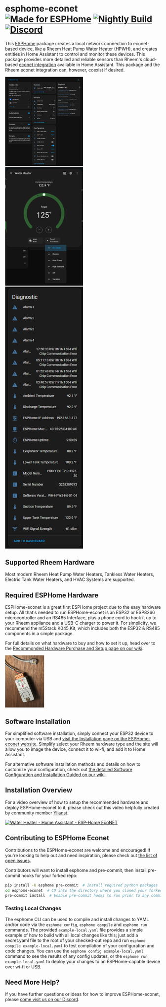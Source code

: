 # esphome-econet [![Made for ESPHome](https://img.shields.io/badge/Made_for-ESPHome-black?logo=esphome)](https://esphome.io) [![Nightly Build](https://github.com/esphome-econet/esphome-econet/actions/workflows/build-nightly.yml/badge.svg)](https://github.com/esphome-econet/esphome-econet/actions/workflows/build-nightly.yml) [![Discord](https://img.shields.io/discord/1148015790038188073?logo=discord&logoColor=%23FFFFFF&label=Discord&labelColor=%235865F2&color=%2399AAB5)](https://discord.gg/cRpxtjkQQ3)

This [ESPHome](https://esphome.io) package creates a local network connection to econet-based device, like a Rheem Heat Pump Water Heater (HPWH), and creates entities in Home Assistant to control and monitor these devices.  This package provides more detailed and reliable sensors than Rheem's cloud-based [econet integration](https://www.home-assistant.io/integrations/econet/) available in Home Assistant.  This package and the Rheem econet integration can, however, coexist if desired.

<img src="https://github.com/esphome-econet/econet-docs/blob/main/photos-and-screenshots/Device_Page.png?raw=true" alt="Example Home Assistant device page for an ESPHome-econet device" width=50%>

<img src="https://github.com/esphome-econet/econet-docs/blob/main/photos-and-screenshots/Temperature_and_Mode_Selection.png?raw=true" alt="Setting Water Heater thermostat mode through Home Assistant with ESPHome-econet" width=50%>

<img src="https://github.com/esphome-econet/econet-docs/blob/main/photos-and-screenshots/Diagnostic_Sensors.png?raw=true" alt="Diagnostic sensors exposed to Home Assistant by ESPHome-econet" width=50%>

## Supported Rheem Hardware

Most modern Rheem Heat Pump Water Heaters, Tankless Water Heaters, Electric Tank Water Heaters, and HVAC Systems are supported.

## Required ESPHome Hardware

ESPHome-econet is a great first ESPHome project due to the easy hardware setup. All that's needed to run ESPHome-econet is an ESP32 or ESP8266 microcontroller and an RS485 Interface, plus a phone cord to hook it up to your Rheem appliance and a USB-C charger to power it. For simplicity, we recommend the m5Stack K045 Kit, which includes both the ESP32 & RS485 components in a simple package.

For full details on what hardware to buy and how to set it up, head over to the [Recommonded Hardware Purchase and Setup  page on our wiki](https://github.com/esphome-econet/esphome-econet/wiki/Recommended-Hardware-Purchase-and-Setup-Instructions).

<img src="https://github.com/esphome-econet/econet-docs/blob/main/photos-and-screenshots/Correctly-Wired-K045.jpeg?raw=true" alt="A correctly wired K045 unit." width=25%>

## Software Installation

For simplified software installation, simply connect your ESP32 device to your computer via USB and [visit the Installation page on the ESPHome-econet website](https://esphome-econet.github.io/install/). Simplify select your Rheem hardware type and the site will allow you to image the device, connect it to wi-fi, and add it to Home Assistant.

For alternative software installation methods and details on how to customize your configuration, check out [the detailed Software Configuration and Installation Guided on our wiki](https://github.com/esphome-econet/esphome-econet/wiki/Initial-ESPHome%E2%80%90econet-Software-Configuration-and-Installation).

## Installation Overview

For a video overview of how to setup the recommended hardware and deploy ESPHome-econet to it, please check out this video helpfully created by community member [Ylianst](https://github.com/Ylianst).

[![Water Heater - Home Assistant - ESP-Home EcoNET](https://img.youtube.com/vi/4IVNuJEpytA/0.jpg)](https://www.youtube.com/shorts/J4Zf1Vtf2CA)

## Contributing to ESPHome Econet

Contributions to the ESPHome-econet are welcome and encouraged! If you're looking to help out and need inspiration, please check out [the list of open issues](https://github.com/esphome-econet/esphome-econet/issues).

Contributors will want to install esphome and pre-commit, then install pre-commit hooks for your forked repo:

```bash
pip install -U esphome pre-commit  # Install required python packages
cd esphome-econet  # CD into the directory where you cloned your forked esphome-econet repo
pre-commit install  # Enable pre-commit hooks to run prior to any commit
```

### Testing Local Changes

The esphome CLI can be used to compile and install changes to YAML and/or code via the `esphome config`, `esphome compile` and `esphome run` commands. The provided `example-local.yaml` file provides a simple example of how to build with all local changes like this; just add a secret.yaml file to the root of your checked-out repo and run `esphome compile example-local.yaml` to test compilation of your configuration and code changes. You can use the `esphome config example-local.yaml` command to see the results of any config updates, or the `esphome run example-local.yaml` to deploy your changes to an ESPHome-capable device over wi-fi or USB.

## Need More Help?

If you have further questions or ideas for how to improve ESPHome-econet, please [come visit us on our Discord](https://discord.gg/cRpxtjkQQ3).
